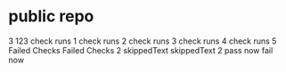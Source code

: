 # public repo
3
123
check runs 1
check runs 2
check runs 3
check runs 4
check runs 5
Failed Checks
Failed Checks 2
skippedText
skippedText 2
pass now 
fail now 
